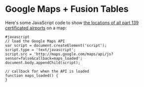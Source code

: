 # Google Maps + Fusion Tables

Here's some JavaScript code to show [the locations of all part 139 certificated airports](https://www.google.com/fusiontables/DataSource?docid=1dBmChEdPydgC_Ijad5jkDzS6TEjH0MMvuKB0g6A) on a map:

    #javascript
    // load the Google Maps API
    var script = document.createElement('script');
    script.type = 'text/javascript';
    script.src = 'http://maps.google.com/maps/api/js?sensor=false&callback=maps_loaded';
    document.body.appendChild(script);

    // callback for when the API is loaded
    function maps_loaded() {
    }

<script type="text/javascript" src="scripts/139airports.js"></script>
<div id="139airports"></div>